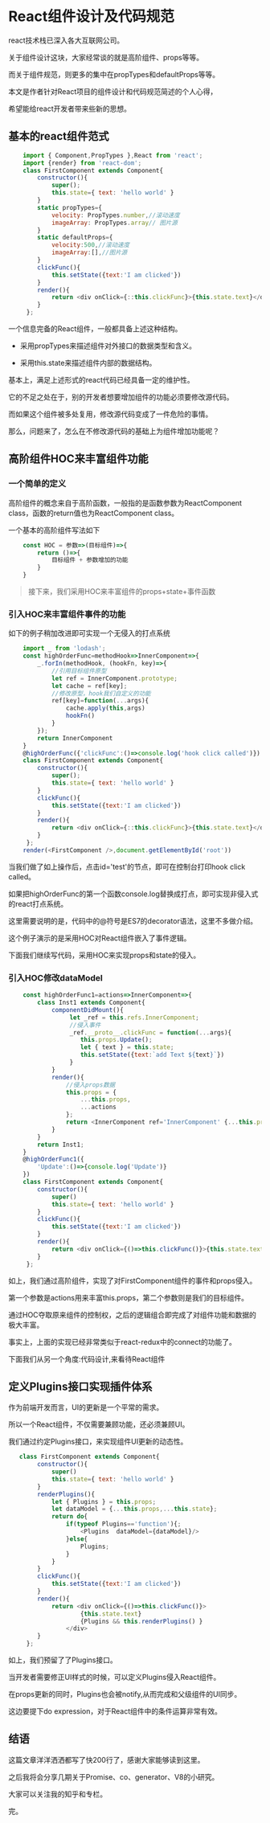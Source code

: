 # React组件设计及代码规范

react技术栈已深入各大互联网公司。

关于组件设计这块，大家经常谈的就是高阶组件、props等等。

而关于组件规范，则更多的集中在propTypes和defaultProps等等。

本文是作者针对React项目的组件设计和代码规范简述的个人心得，

希望能给react开发者带来些新的思想。

## 基本的react组件范式

```javascript
    import { Component,PropTypes },React from 'react';
    import {render} from 'react-dom';
    class FirstComponent extends Component{
        constructor(){
            super();
            this.state={ text: 'hello world' }
        }
        static propTypes={
            velocity: PropTypes.number,//滚动速度
            imageArray: PropTypes.array// 图片源
        }
        static defaultProps={
            velocity:500,//滚动速度
            imageArray:[],//图片源
        }
        clickFunc(){
            this.setState({text:'I am clicked'})
        }
        render(){
            return <div onClick={::this.clickFunc}>{this.state.text}</div>
        }
     };
```

一个信息完备的React组件，一般都具备上述这种结构。

- 采用propTypes来描述组件对外接口的数据类型和含义。

- 采用this.state来描述组件内部的数据结构。

基本上，满足上述形式的react代码已经具备一定的维护性。

它的不足之处在于，别的开发者想要增加组件的功能必须要修改源代码。

而如果这个组件被多处复用，修改源代码变成了一件危险的事情。

那么，问题来了，怎么在不修改源代码的基础上为组件增加功能呢？

## 高阶组件HOC来丰富组件功能

### 一个简单的定义

高阶组件的概念来自于高阶函数，一般指的是函数参数为ReactComponent class，函数的return值也为ReactComponent class。

一个基本的高阶组件写法如下

```javascript
    const HOC = 参数=>(目标组件)=>{
        return ()=>{
            目标组件 + 参数增加的功能
        }
    }
```
> 接下来，我们采用HOC来丰富组件的props+state+事件函数

### 引入HOC来丰富组件事件的功能

如下的例子稍加改进即可实现一个无侵入的打点系统

```javascript
    import _ from 'lodash';
    const highOrderFunc=methodHook=>InnerComponent=>{
        _.forIn(methodHook, (hookFn, key)=>{
            //引用目标组件原型
            let ref = InnerComponent.prototype;
            let cache = ref[key];
            //修改原型，hook我们自定义的功能
            ref[key]=function(...args){
                cache.apply(this,args)
                hookFn()
            }
        });
        return InnerComponent
    }
    @highOrderFunc({'clickFunc':()=>console.log('hook click called')})
    class FirstComponent extends Component{
        constructor(){
            super();
            this.state={ text: 'hello world' }
        }
        clickFunc(){
            this.setState({text:'I am clicked'})
        }
        render(){
            return <div onClick={::this.clickFunc}>{this.state.text}</div>
        }
     };
    render(<FirstComponent />,document.getElementById('root'))
```

当我们做了如上操作后，点击id='test'的节点，即可在控制台打印hook click called。

如果把highOrderFunc的第一个函数console.log替换成打点，即可实现非侵入式的react打点系统。

这里需要说明的是，代码中的@符号是ES7的decorator语法，这里不多做介绍。

这个例子演示的是采用HOC对React组件嵌入了事件逻辑。

下面我们继续写代码，采用HOC来实现props和state的侵入。


### 引入HOC修改dataModel

```javascript
    const highOrderFunc1=actions=>InnerComponent=>{
        class Inst1 extends Component{
            componentDidMount(){
                 let _ref = this.refs.InnerComponent;
                 //侵入事件
                 _ref.__proto__.clickFunc = function(...args){
                    this.props.Update();
                    let { text } = this.state;
                    this.setState({text:`add Text ${text}`})
                 }
            }
            render(){
                //侵入props数据
                this.props = {
                    ...this.props,
                    ...actions
                };
                return <InnerComponent ref='InnerComponent' {...this.props}/>
            }
        }
        return Inst1;
    }
    @highOrderFunc1({
        'Update':()=>{console.log('Update')}
    })
    class FirstComponent extends Component{
        constructor(){
            super()
            this.state={ text: 'hello world' }
        }
        clickFunc(){
            this.setState({text:'I am clicked'})
        }
        render(){
            return <div onClick={()=>this.clickFunc()}>{this.state.text}</div>
        }
     };
```
如上，我们通过高阶组件，实现了对FirstComponent组件的事件和props侵入。

第一个参数是actions用来丰富this.props，第二个参数则是我们的目标组件。

通过HOC夺取原来组件的控制权，之后的逻辑组合即完成了对组件功能和数据的极大丰富。

事实上，上面的实现已经非常类似于react-redux中的connect的功能了。

下面我们从另一个角度:代码设计,来看待React组件

## 定义Plugins接口实现插件体系

作为前端开发而言，UI的更新是一个平常的需求。

所以一个React组件，不仅需要兼顾功能，还必须兼顾UI。

我们通过约定Plugins接口，来实现组件UI更新的动态性。

```javascript
   class FirstComponent extends Component{
        constructor(){
            super()
            this.state={ text: 'hello world' }
        }
        renderPlugins(){
            let { Plugins } = this.props;
            let dataModel = {...this.props,...this.state};
            return do{
                if(typeof Plugins=='function'){;
                    <Plugins  dataModel={dataModel}/>
                }else{
                    Plugins;
                }
            }
        }
        clickFunc(){
            this.setState({text:'I am clicked'})
        }
        render(){
            return <div onClick={()=>this.clickFunc()}>
                    {this.state.text}
                    {Plugins && this.renderPlugins() }
                </div>
        }
     };
```
如上，我们预留了了Plugins接口。

当开发者需要修正UI样式的时候，可以定义Plugins侵入React组件。

在props更新的同时，Plugins也会被notify,从而完成和父级组件的UI同步。

这边要提下do expression，对于React组件中的条件运算非常有效。


## 结语

这篇文章洋洋洒洒都写了快200行了，感谢大家能够读到这里。

之后我将会分享几期关于Promise、co、generator、V8的小研究。

大家可以关注我的知乎和专栏。

完。






















